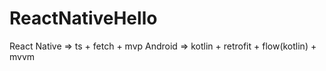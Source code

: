 # ReactNativeHello
React Native => ts + fetch + mvp
Android => kotlin + retrofit + flow(kotlin) + mvvm
